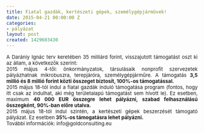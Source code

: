 ```yaml
---
title: Fiatal gazdák, kertészeti gépek, személygépjárművek!
date: 2015-04-21 00:00:00 Z
categories:
- pályázat
layout: post
created: 1429603430
---
```


<p style="text-align: justify;"><span style="font-size: small;">A Darániy Ignác terv keretében 35 milliárd forint, visszajutott támogatást oszt ki az állam, a következők szerint:<!--break--></span><br><span style="font-size: small;"> 2015 május 4-től: önkormányzatok, társulásaik nonprofit szervezetek pályázhatnak mikrobuszra, terepjáróra, személygépjárműre. A támogatás <strong>3,5 millió és 8 millió forint közti összeget biztosít, 100%-os támogatással.</strong></span><br><span style="font-size: small;"> 2015 május 18-tól indul a fiatal gazdák induló támogatása program (fontos, hogy itt csak az indulhat, aki még te<span class="text_exposed_show">rületalapú támogatást sem hívott le). Ez esetben, maximum <strong>40 000 EUR összegre lehet pályázni, szabad felhasználású összegként, 90%-ban előre utalva.</strong><br> 2015 május 18-tól indul szintén, a kertészeti gépek beszerzését támogató pályázat. Ez esetben<strong> 35%-os támogatásra lehet pályázni.</strong><br> További információk: info@goldconsulting.eu</span></span></p>
